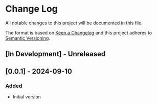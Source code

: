 # Change Log

All notable changes to this project will be documented in this file.

The format is based on [Keep a Changelog](http://keepachangelog.com/)
and this project adheres to [Semantic Versioning](http://semver.org/).

## [In Development] - Unreleased

## [0.0.1] - 2024-09-10

### Added

- Initial version
